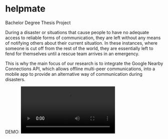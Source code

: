# helpmate
Bachelor Degree Thesis Project

During a disaster or situations that cause people to have no adequate access to reliable forms of communication, they are left without any means of notifying others about their current situation. In these instances, where someone is cut off from the rest of the world, they are essentially left to fend for themselves until a rescue team arrives in an emergency.  
  
This is why the main focus of our research is to integrate the Google Nearby Connections API, which allows offline multi-peer communications, into a mobile app to provide an alternative way of communication during disasters.

DEMO:
<video src="https://github-production-user-asset-6210df.s3.amazonaws.com/75562733/348500631-07adcc97-427f-4f3f-8a8b-a90dea79cfbb.mp4?X-Amz-Algorithm=AWS4-HMAC-SHA256&X-Amz-Credential=AKIAVCODYLSA53PQK4ZA%2F20240713%2Fus-east-1%2Fs3%2Faws4_request&X-Amz-Date=20240713T195857Z&X-Amz-Expires=300&X-Amz-Signature=2466011d846e9f1632b114b252c5c5650bf1a27d449839c3df85fa71c5a7382f&X-Amz-SignedHeaders=host&actor_id=75562733&key_id=0&repo_id=736887930"></video>
